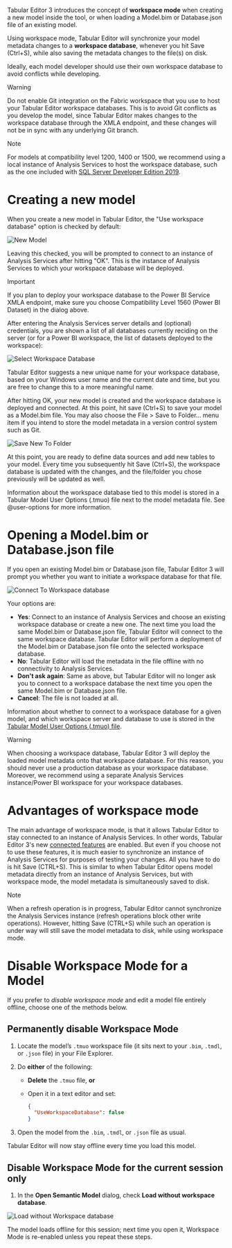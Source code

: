 ﻿Tabular Editor 3 introduces the concept of **workspace mode** when creating a new model inside the tool, or when loading a Model.bim or Database.json file of an existing model.

Using workspace mode, Tabular Editor will synchronize your model metadata changes to a **workspace database**, whenever you hit Save (Ctrl+S), while also saving the metadata changes to the file(s) on disk.

Ideally, each model developer should use their own workspace database to avoid conflicts while developing.

> [!WARNING]
> Do not enable Git integration on the Fabric workspace that you use to host your Tabular Editor workspace databases. This is to avoid Git conflicts as you develop the model, since Tabular Editor makes changes to the workspace database through the XMLA endpoint, and these changes will not be in sync with any underlying Git branch. 

> [!NOTE]
> For models at compatibility level 1200, 1400 or 1500, we recommend using a local instance of Analysis Services to host the workspace database, such as the one included with [SQL Server Developer Edition 2019](https://www.microsoft.com/en-us/sql-server/sql-server-downloads).

# Creating a new model

When you create a new model in Tabular Editor, the "Use workspace database" option is checked by default:

![New Model](~/content/assets/images/new-model.png)

Leaving this checked, you will be prompted to connect to an instance of Analysis Services after hitting "OK". This is the instance of Analysis Services to which your workspace database will be deployed.

> [!IMPORTANT]
> If you plan to deploy your workspace database to the Power BI Service XMLA endpoint, make sure you choose Compatibility Level 1560 (Power BI Dataset) in the dialog above.

After entering the Analysis Services server details and (optional) credentials, you are shown a list of all databases currently reciding on the server (or for a Power BI workspace, the list of datasets deployed to the workspace):

![Select Workspace Database](~/content/assets/images/select-workspace-database.png)

Tabular Editor suggests a new unique name for your workspace database, based on your Windows user name and the current date and time, but you are free to change this to a more meaningful name.

After hitting OK, your new model is created and the workspace database is deployed and connected. At this point, hit save (Ctrl+S) to save your model as a Model.bim file. You may also choose the File > Save to Folder... menu item if you intend to store the model metadata in a version control system such as Git.

![Save New To Folder](~/content/assets/images/save-new-to-folder.png)

At this point, you are ready to define data sources and add new tables to your model. Every time you subsequently hit Save (Ctrl+S), the workspace database is updated with the changes, and the file/folder you chose previously will be updated as well.

Information about the workspace database tied to this model is stored in a Tabular Model User Options (.tmuo) file next to the model metadata file. See @user-options for more information.

# Opening a Model.bim or Database.json file

If you open an existing Model.bim or Database.json file, Tabular Editor 3 will prompt you whether you want to initiate a workspace database for that file.

![Connect To Workspace database](~/content/assets/images/connect-to-wsdb.png)

Your options are:

- **Yes**: Connect to an instance of Analysis Services and choose an existing workspace database or create a new one. The next time you load the same Model.bim or Database.json file, Tabular Editor will connect to the same workspace database. Tabular Editor will perform a deployment of the Model.bim or Database.json file onto the selected workspace database.
- **No**: Tabular Editor will load the metadata in the file offline with no connectivity to Analysis Services.
- **Don't ask again**: Same as above, but Tabular Editor will no longer ask you to connect to a workspace database the next time you open the same Model.bim or Database.json file.
- **Cancel**: The file is not loaded at all.

Information about whether to connect to a workspace database for a given model, and which workspace server and database to use is stored in the [Tabular Model User Options (.tmuo) file](xref:user-options).

> [!WARNING]
> When choosing a workspace database, Tabular Editor 3 will deploy the loaded model metadata onto that workspace database. For this reason, you should never use a production database as your workspace database. Moreover, we recommend using a separate Analysis Services instance/Power BI workspace for your workspace databases. 

# Advantages of workspace mode

The main advantage of workspace mode, is that it allows Tabular Editor to stay connected to an instance of Analysis Services. In other words, Tabular Editor 3's new [connected features](xref:migrate-from-te2#connected-features) are enabled. But even if you choose not to use these features, it is much easier to synchronize an instance of Analysis Services for purposes of testing your changes. All you have to do is hit Save (CTRL+S). This is similar to when Tabular Editor opens model metadata directly from an instance of Analysis Services, but with workspace mode, the model metadata is simultaneously saved to disk.

> [!NOTE]
> When a refresh operation is in progress, Tabular Editor cannot synchronize the Analysis Services instance (refresh operations block other write operations). However, hitting Save (CTRL+S) while such an operation is under way will still save the model metadata to disk, while using workspace mode.

# Disable Workspace Mode for a Model

If you prefer to *disable workspace mode* and edit a model file entirely offline, choose one of the methods below.

## Permanently disable Workspace Mode

1. Locate the model’s `.tmuo` workspace file (it sits next to your `.bim`, `.tmdl`, or `.json` file) in your File Explorer.  
2. Do **either** of the following:  
   - **Delete** the `.tmuo` file, **or**  
   - Open it in a text editor and set:

     ```json
     {
       "UseWorkspaceDatabase": false
     }
     ```

3. Open the model from the `.bim`, `.tmdl`, or `.json` file as usual.  

Tabular Editor will now stay offline every time you load this model.

## Disable Workspace Mode for the current session only

1. In the **Open Semantic Model** dialog, check **Load without workspace database**.  

![Load without Workspace database](~/content/assets/images/load-without-wsdb.png)

The model loads offline for this session; next time you open it, Workspace Mode is re-enabled unless you repeat these steps.
